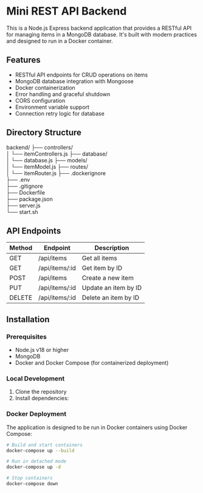 # Mini REST API Backend

This is a Node.js Express backend application that provides a RESTful API for managing items in a MongoDB database. It's built with modern practices and designed to run in a Docker container.

## Features

- RESTful API endpoints for CRUD operations on items
- MongoDB database integration with Mongoose
- Docker containerization
- Error handling and graceful shutdown
- CORS configuration
- Environment variable support
- Connection retry logic for database

## Directory Structure
backend/
├── controllers/         
│   └── itemControllers.js
├── database/           
│   └── database.js
├── models/             
│   └── itemModel.js
├── routes/             
│   └── itemRouter.js
├── .dockerignore       
├── .env                
├── .gitignore         
├── Dockerfile         
├── package.json       
├── server.js           
└── start.sh            


## API Endpoints

| Method | Endpoint      | Description           |
|--------|---------------|-----------------------|
| GET    | /api/items    | Get all items         |
| GET    | /api/items/:id | Get item by ID        |
| POST   | /api/items    | Create a new item     |
| PUT    | /api/items/:id | Update an item by ID  |
| DELETE | /api/items/:id | Delete an item by ID  |

## Installation

### Prerequisites

- Node.js v18 or higher
- MongoDB
- Docker and Docker Compose (for containerized deployment)

### Local Development

1. Clone the repository
2. Install dependencies:


### Docker Deployment

The application is designed to be run in Docker containers using Docker Compose:

```bash
# Build and start containers
docker-compose up --build

# Run in detached mode
docker-compose up -d

# Stop containers
docker-compose down